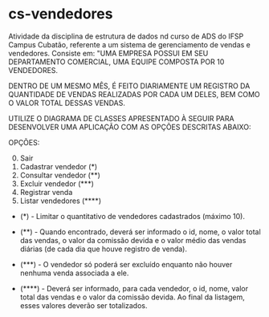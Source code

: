 # cs-vendedores
Atividade da disciplina de estrutura de dados nd curso de ADS do IFSP Campus Cubatão, referente a um sistema de gerenciamento de vendas e vendedores. Consiste em: 
"UMA EMPRESA POSSUI EM SEU DEPARTAMENTO COMERCIAL, UMA EQUIPE COMPOSTA POR 10 VENDEDORES.

DENTRO DE UM MESMO MÊS, É FEITO DIARIAMENTE UM REGISTRO DA QUANTIDADE DE VENDAS REALIZADAS POR CADA UM DELES, BEM COMO O VALOR TOTAL DESSAS VENDAS.

UTILIZE O DIAGRAMA DE CLASSES APRESENTADO À SEGUIR PARA DESENVOLVER UMA APLICAÇÃO COM AS OPÇÕES DESCRITAS ABAIXO:

OPÇÕES:

0. Sair
1. Cadastrar vendedor (*)
2. Consultar vendedor (**)
3. Excluir vendedor   (***)
4. Registrar venda
5. Listar vendedores (****)
   
- (*)    - Limitar o quantitativo de vendedores cadastrados (máximo 10).

- (**)   - Quando encontrado, deverá ser informado o id, nome, o valor total das vendas, o valor da comissão devida e  o valor médio das vendas diárias (de cada dia que houve registro de venda).

- (***)  - O vendedor só poderá ser excluído enquanto não houver nenhuma venda associada a ele.

- (****) - Deverá ser informado, para cada vendedor, o id, nome, valor total das vendas e o valor da comissão devida. Ao final da listagem, esses valores deverão ser totalizados.

